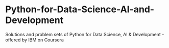 # Python-for-Data-Science-AI-and-Development
Solutions and problem sets of Python for Data Science, AI &amp; Development - offered by IBM on Coursera

